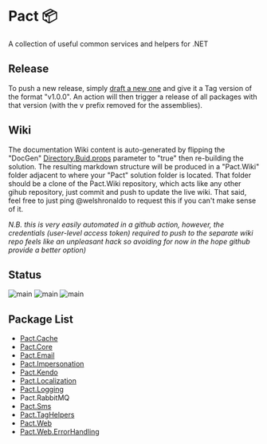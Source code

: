 # Pact 📦
A collection of useful common services and helpers for .NET

## Release
To push a new release, simply [draft a new one](https://github.com/assureddt/pact/releases/new) and give it a Tag version of the format "v1.0.0".
An action will then trigger a release of all packages with that version (with the v prefix removed for the assemblies).

## Wiki
The documentation Wiki content is auto-generated by flipping the "DocGen" [Directory.Buid.props](./src/Directory.Build.props) parameter to "true" then re-building the solution. The resulting markdown structure will be produced in a "Pact.Wiki" folder adjacent to where your "Pact" solution folder is located. That folder should be a clone of the Pact.Wiki repository, which acts like any other gihub repository, just commit and push to update the live wiki. That said, feel free to just ping @welshronaldo to request this if you can't make sense of it.

*N.B. this is very easily automated in a github action, however, the credentials (user-level access token) required to push to the separate wiki repo feels like an unpleasant hack so avoiding for now in the hope github provide a better option)*

## Status
![main](https://github.com/assureddt/pact/workflows/test/badge.svg)
![main](https://github.com/assureddt/pact/workflows/publish%20packages/badge.svg)
![main](https://img.shields.io/badge/gremlins-likely-orange?logo=github&labelColor=2d2d2d&logoColor=lightgray)

## Package List
* [Pact.Cache](./src/Pact.Cache)
* [Pact.Core](./src/Pact.Core)
* [Pact.Email](./src/Pact.Email)
* [Pact.Impersonation](./src/Pact.Impersonation)
* [Pact.Kendo](./src/Pact.Kendo)
* [Pact.Localization](./src/Pact.Localization)
* [Pact.Logging](./src/Pact.Logging)
* Pact.RabbitMQ
* [Pact.Sms](./src/Pact.Sms)
* [Pact.TagHelpers](./src/Pact.TagHelpers)
* [Pact.Web](./src/Pact.Web)
* [Pact.Web.ErrorHandling](./src/Pact.Web.ErrorHandling)
